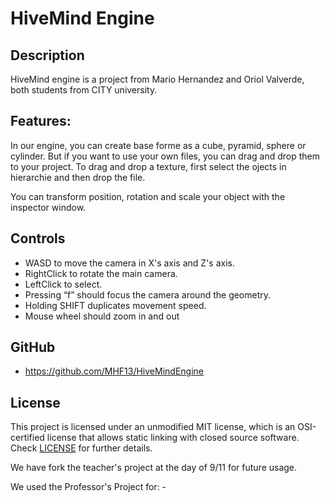 # HiveMind Engine

## Description

HiveMind engine is a project from Mario Hernandez and Oriol Valverde, both students from CITY university.

## Features:
In our engine, you can create base forme as a cube, pyramid, sphere or cylinder. But if you want to use your own files, you can drag and drop them to your project.
To drag and drop a texture, first select the ojects in hierarchie and then drop the file.

You can transform position, rotation and scale your object with the inspector window.

## Controls
- WASD to move the camera in X's axis and Z's axis.
- RightClick to rotate the main camera.
- LeftClick to select.
- Pressing “f” should focus the camera around the geometry.
- Holding SHIFT duplicates movement speed.
- Mouse wheel should zoom in and out

## GitHub
- https://github.com/MHF13/HiveMindEngine

## License

This project is licensed under an unmodified MIT license, which is an OSI-certified license that allows static linking with closed source software. Check [LICENSE](LICENSE) for further details.

We have fork the teacher's project at the day of 9/11 for future usage.

We used the Professor's Project for:
                                    -


